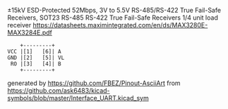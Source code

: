 ±15kV ESD-Protected 52Mbps, 3V to 5.5V RS-485/RS-422 True Fail-Safe Receivers, SOT23
RS-485 RS-422 True Fail-Safe Receivers 1/4 unit load receiver
https://datasheets.maximintegrated.com/en/ds/MAX3280E-MAX3284E.pdf


	    +---------+
	VCC |[1]   [6]| A
	GND |[2]   [5]| VL
	 RO |[3]   [4]| B
	    +---------+


generated by https://github.com/FBEZ/Pinout-AsciiArt from https://github.com/ask6483/kicad-symbols/blob/master/Interface_UART.kicad_sym